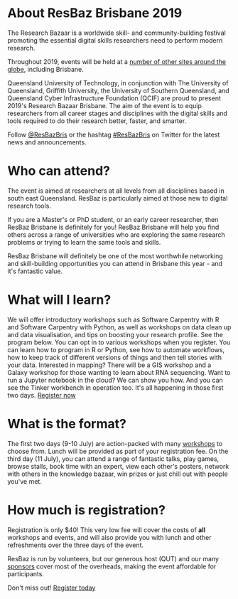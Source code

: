 # About ResBaz Brisbane 2019

The Research Bazaar is a worldwide skill- and community-building festival promoting the essential digital skills researchers need to perform modern research. 

Throughout 2019, events will be held at a [number of other sites around the globe](https://resbaz.github.io/resbaz2019/), including Brisbane.

Queensland University of Technology, in conjunction with The University of Queensland, Griffith University, the University of Southern Queensland, and Queensland Cyber Infrastructure Foundation (QCIF) are proud to present 2019's Research Bazaar Brisbane. The aim of the event is to equip researchers from all career stages and disciplines with the digital skills and tools required to do their research better, faster, and smarter.

Follow [@ResBazBris](https://twitter.com/ResBazBris) or the hashtag [#ResBazBris](https://twitter.com/search?q=%23ResBazBris&src=tyah) on Twitter for the latest news and announcements.

# Who can attend?

The event is aimed at researchers at all levels from all disciplines based in south east Queensland. ResBaz is particularly aimed at those new to digital research tools.

If you are a Master's or PhD student, or an early career researcher, then ResBaz Brisbane is definitely for you! ResBaz Brisbane will help you find others across a range of universities who are exploring the same research problems or trying to learn the same tools and skills. 

ResBaz Brisbane will definitely be one of the most worthwhile networking and skill-building opportunities you can attend in Brisbane this year - and it's fantastic value.  

# What will I learn?

We will offer introductory workshops such as Software Carpentry with R and Software Carpentry with Python, as well as workshops on data clean up and data visualisation, and tips on boosting your research profile. See the program below. You can opt in to various workshops when you register. You can learn how to program in R or Python, see how to automate workflows, how to keep track of different versions of things and then tell stories with your data. Interested in mapping? There will be a GIS workshop and a Galaxy workshop for those wanting to learn about RNA sequencing. Want to run a Jupyter notebook in the cloud? We can show you how. And you can see the Tinker workbench in operation too. It's all happening in those first two days. [Register now](https://pay.qut.edu.au/ConferencesandEvents/booking?UDS_ACTION_DATA=YFkhdEMzX3FOUyQLQEJDcShWQnRNXDEbWzI2LXY1UkR8NV9c)

# What is the format?

The first two days (9-10 July) are action-packed with many [workshops](https://resbaz.github.io/resbaz2019/brisbane/#classes) to choose from. Lunch will be provided as part of your registration fee. On the third day (11 July), you can attend a range of fantastic talks, play games, browse stalls, book time with an expert, view each other's posters, network with others in the knowledge bazaar, win prizes or just chill out with people you've met.

# How much is registration?

Registration is only $40! This very low fee will cover the costs of **all** workshops and events, and will also provide you with lunch and other refreshments over the three days of the event. 

ResBaz is run by volunteers, but our generous host (QUT) and our many [sponsors](https://resbaz.github.io/resbaz2019/brisbane/#sponsors) cover most of the overheads, making the event affordable for participants. 

Don't miss out! [Register today](https://pay.qut.edu.au/ConferencesandEvents/booking?UDS_ACTION_DATA=YFkhdEMzX3FOUyQLQEJDcShWQnRNXDEbWzI2LXY1UkR8NV9c)
